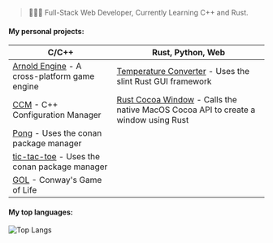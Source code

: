 > 👨🏻‍💻 Full-Stack Web Developer, Currently Learning C++ and Rust.

#### My personal projects:

| C/C++ | Rust, Python, Web |
|-----|-------|
| [Arnold Engine](https://github.com/DavidJCottrell/ArnoldEngine) - A cross-platform game engine | [Temperature Converter](https://github.com/DavidJCottrell/temperature-converter) - Uses the slint Rust GUI framework | 
| [CCM](https://github.com/DavidJCottrell/ccm) - C++ Configuration Manager | [Rust Cocoa Window](https://github.com/DavidJCottrell/rust-cocoa-window) - Calls the native MacOS Cocoa API to create a window using Rust |
| [Pong](https://github.com/DavidJCottrell/pong) - Uses the conan package manager  | |
| [tic-tac-toe](https://github.com/DavidJCottrell/tic-tac-toe) - Uses the conan package manager | |
| [GOL](https://github.com/DavidJCottrell/GOL) - Conway's Game of Life | |

#### My top languages:

![Top Langs](https://github-readme-stats.vercel.app/api/top-langs/?username=davidjcottrell&exclude_repo=stroke-prediction-model,digit-predictor&theme=tokyonight&layout=compact)
